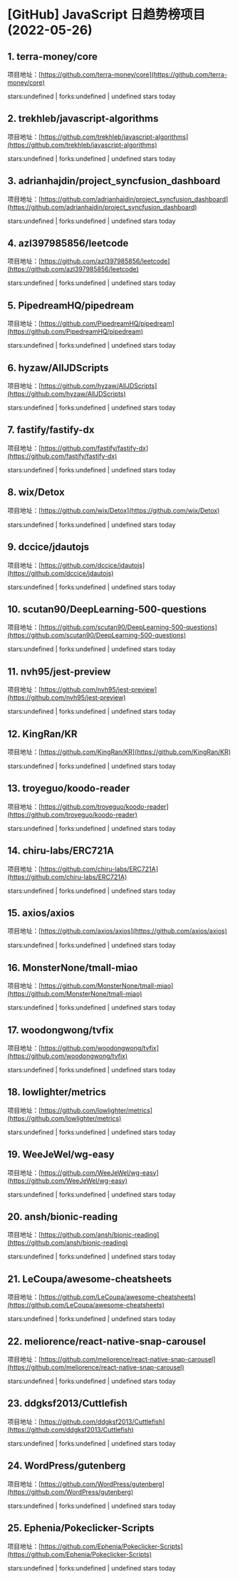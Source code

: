 # [GitHub] JavaScript 日趋势榜项目(2022-05-26)

## 1. terra-money/core 

项目地址：[https://github.com/terra-money/core](https://github.com/terra-money/core)

stars:undefined | forks:undefined | undefined stars today 



## 2. trekhleb/javascript-algorithms 

项目地址：[https://github.com/trekhleb/javascript-algorithms](https://github.com/trekhleb/javascript-algorithms)

stars:undefined | forks:undefined | undefined stars today 



## 3. adrianhajdin/project_syncfusion_dashboard 

项目地址：[https://github.com/adrianhajdin/project_syncfusion_dashboard](https://github.com/adrianhajdin/project_syncfusion_dashboard)

stars:undefined | forks:undefined | undefined stars today 



## 4. azl397985856/leetcode 

项目地址：[https://github.com/azl397985856/leetcode](https://github.com/azl397985856/leetcode)

stars:undefined | forks:undefined | undefined stars today 



## 5. PipedreamHQ/pipedream 

项目地址：[https://github.com/PipedreamHQ/pipedream](https://github.com/PipedreamHQ/pipedream)

stars:undefined | forks:undefined | undefined stars today 



## 6. hyzaw/AllJDScripts 

项目地址：[https://github.com/hyzaw/AllJDScripts](https://github.com/hyzaw/AllJDScripts)

stars:undefined | forks:undefined | undefined stars today 



## 7. fastify/fastify-dx 

项目地址：[https://github.com/fastify/fastify-dx](https://github.com/fastify/fastify-dx)

stars:undefined | forks:undefined | undefined stars today 



## 8. wix/Detox 

项目地址：[https://github.com/wix/Detox](https://github.com/wix/Detox)

stars:undefined | forks:undefined | undefined stars today 



## 9. dccice/jdautojs 

项目地址：[https://github.com/dccice/jdautojs](https://github.com/dccice/jdautojs)

stars:undefined | forks:undefined | undefined stars today 



## 10. scutan90/DeepLearning-500-questions 

项目地址：[https://github.com/scutan90/DeepLearning-500-questions](https://github.com/scutan90/DeepLearning-500-questions)

stars:undefined | forks:undefined | undefined stars today 



## 11. nvh95/jest-preview 

项目地址：[https://github.com/nvh95/jest-preview](https://github.com/nvh95/jest-preview)

stars:undefined | forks:undefined | undefined stars today 



## 12. KingRan/KR 

项目地址：[https://github.com/KingRan/KR](https://github.com/KingRan/KR)

stars:undefined | forks:undefined | undefined stars today 



## 13. troyeguo/koodo-reader 

项目地址：[https://github.com/troyeguo/koodo-reader](https://github.com/troyeguo/koodo-reader)

stars:undefined | forks:undefined | undefined stars today 



## 14. chiru-labs/ERC721A 

项目地址：[https://github.com/chiru-labs/ERC721A](https://github.com/chiru-labs/ERC721A)

stars:undefined | forks:undefined | undefined stars today 



## 15. axios/axios 

项目地址：[https://github.com/axios/axios](https://github.com/axios/axios)

stars:undefined | forks:undefined | undefined stars today 



## 16. MonsterNone/tmall-miao 

项目地址：[https://github.com/MonsterNone/tmall-miao](https://github.com/MonsterNone/tmall-miao)

stars:undefined | forks:undefined | undefined stars today 



## 17. woodongwong/tvfix 

项目地址：[https://github.com/woodongwong/tvfix](https://github.com/woodongwong/tvfix)

stars:undefined | forks:undefined | undefined stars today 



## 18. lowlighter/metrics 

项目地址：[https://github.com/lowlighter/metrics](https://github.com/lowlighter/metrics)

stars:undefined | forks:undefined | undefined stars today 



## 19. WeeJeWel/wg-easy 

项目地址：[https://github.com/WeeJeWel/wg-easy](https://github.com/WeeJeWel/wg-easy)

stars:undefined | forks:undefined | undefined stars today 



## 20. ansh/bionic-reading 

项目地址：[https://github.com/ansh/bionic-reading](https://github.com/ansh/bionic-reading)

stars:undefined | forks:undefined | undefined stars today 



## 21. LeCoupa/awesome-cheatsheets 

项目地址：[https://github.com/LeCoupa/awesome-cheatsheets](https://github.com/LeCoupa/awesome-cheatsheets)

stars:undefined | forks:undefined | undefined stars today 



## 22. meliorence/react-native-snap-carousel 

项目地址：[https://github.com/meliorence/react-native-snap-carousel](https://github.com/meliorence/react-native-snap-carousel)

stars:undefined | forks:undefined | undefined stars today 



## 23. ddgksf2013/Cuttlefish 

项目地址：[https://github.com/ddgksf2013/Cuttlefish](https://github.com/ddgksf2013/Cuttlefish)

stars:undefined | forks:undefined | undefined stars today 



## 24. WordPress/gutenberg 

项目地址：[https://github.com/WordPress/gutenberg](https://github.com/WordPress/gutenberg)

stars:undefined | forks:undefined | undefined stars today 



## 25. Ephenia/Pokeclicker-Scripts 

项目地址：[https://github.com/Ephenia/Pokeclicker-Scripts](https://github.com/Ephenia/Pokeclicker-Scripts)

stars:undefined | forks:undefined | undefined stars today 



